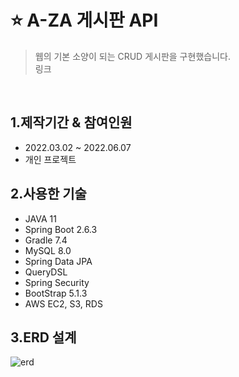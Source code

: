 # ⭐ A-ZA 게시판 API
> 웹의 기본 소양이 되는 CRUD 게시판을 구현했습니다.  
> 링크
<br>  

## 1.제작기간 & 참여인원  
- 2022.03.02 ~ 2022.06.07
- 개인 프로젝트

## 2.사용한 기술
- JAVA 11
- Spring Boot 2.6.3
- Gradle 7.4
- MySQL 8.0
- Spring Data JPA
- QueryDSL
- Spring Security
- BootStrap 5.1.3
- AWS EC2, S3, RDS

## 3.ERD 설계
![erd](https://user-images.githubusercontent.com/60730405/172790041-2d38a29b-210e-4e35-b77f-08b791484a8a.png)



